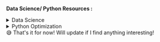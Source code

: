 ---
---
**Data Science/ Python Resources :**

<details>
<summary> Data Science </summary>
<p markdown="1">

* [Nice Coding Habits for DS](https://www.kdnuggets.com/2020/05/coding-habits-data-scientists.html){:target="_blank"}
* [10 useful ML practices](https://www.kdnuggets.com/2020/05/10-useful-machine-learning-practices-python-developers.html#.Xs_cIuA3Y_4.linkedin){:target="_blank"}
* [Model Evaluation Metrics](https://www.kdnuggets.com/2020/05/model-evaluation-metrics-machine-learning.html){:target="_blank"}
* [ML in Production ⬅ Read all the guidelines](https://mlinproduction.com/){:target="_blank"}
* [Useful Python Site- RealPython 💗](https://realpython.com/){:target="_blank"}
* [Basic Definitions of Models](https://blog.dataiku.com/machine-learning-explained-algorithms-are-your-friend){:target="_blank"}
* [Handling Missing Values](https://www.kdnuggets.com/2020/05/handnling-missing-values-statistical-modelling-prediction.html){:target="_blank"}
* [Project Euler](https://projecteuler.net/)
* [Markdown Basics](https://guides.github.com/pdfs/markdown-cheatsheet-online.pdf){:target="_blank"}
* [Git Basics](https://education.github.com/git-cheat-sheet-education.pdf){:target="_blank"}
* [Any Cheatsheet](https://cheatography.com/){:target="_blank"}
* [Deploy a ML Model using Flask on Heroku](https://blog.cambridgespark.com/deploying-a-machine-learning-model-to-the-web-725688b851c7){:target="_blank"}
* [Web App using Flask](https://www.freecodecamp.org/news/how-to-build-a-web-application-using-flask-and-deploy-it-to-the-cloud-3551c985e492/){:target="_blank"}
* [Flask Heroku Github Integration](https://scotch.io/@denisddesigner/flask-app-automatic-deploy-edit-from-github-to-herouku){:target="_blank"}
* [Generic Flask API for sklearn Models](https://towardsdatascience.com/a-flask-api-for-serving-scikit-learn-models-c8bcdaa41daa){:target="_blank"}
* [Full Stack with Flask](https://www.fullstackpython.com/flask.html){:target="_blank"}
* [Flask mega-tutorial](https://blog.miguelgrinberg.com/post/the-flask-mega-tutorial-part-i-hello-world){:target="_blank"}
* [Deep Learning with Pytorch](https://pytorch.org/assets/deep-learning/Deep-Learning-with-PyTorch.pdf){:target="_blank"}
* [SQL Complete Tutorial](https://mode.com/sql-tutorial/){:target="_blank"}
* [SQL Notes for Professionals](https://media-exp1.licdn.com/dms/document/C561FAQE3ybnUxx2uYg/feedshare-document-pdf-analyzed/0?e=1590638400&v=beta&t=wJwG_gyV1eFkoqq6u-ZXVm_thcyFsSLaqgDYM9AWiPI){:target="_blank"}
* [SQL Cheatsheet Slides](https://media-exp1.licdn.com/dms/document/C561FAQFDd-Wdnr-64A/feedshare-document-pdf-analyzed/0?e=1590638400&v=beta&t=5SVXHjXRLF_JTnax3yo0DS-NDajFIhZ5ZC5v_JvxFEI){:target="_blank"}
* [Kaggle 😅](https://www.kaggle.com/){:target="_blank"}
* [Analytics Vidhya](https://www.analyticsvidhya.com/){:target="_blank"}
* [Numerical Intuition](https://datasciencecareermap.com/2019/05/17/why-numerical-intuition-is-the-most-important-data-science-skill-i-screen-for/){:target="_blank"}
* [Google Machine Learning Crash Course](https://developers.google.com/machine-learning/crash-course){:target="_blank"}
* [Microsoft Forecasting Best Practices](https://microsoft.github.io/forecasting/){:target="_blank"}
* [Solve NLP Problems](https://towardsdatascience.com/a-practitioners-guide-to-natural-language-processing-part-i-processing-understanding-text-9f4abfd13e72){:target="_blank"}
* [Solve 90% NLP Problems like this](https://www.oreilly.com/content/how-to-solve-90-of-nlp-problems-a-step-by-step-guide/){:target="_blank"}
* [NLTK Book ⚠](https://www.nltk.org/book/){:target="_blank"}
* [Stanford NLP Course 👌](http://web.stanford.edu/class/cs224n/){:target="_blank"}
* [Spacy Cheatsheet](https://www.datacamp.com/community/blog/spacy-cheatsheet){:target="_blank"}
* [NLP Cheatsheet](https://cheatography.com/murenei/cheat-sheets/natural-language-processing-with-python-and-nltk/){:target="_blank"}
* [Google Resource Library](https://techdevguide.withgoogle.com/resources/working-existing-code/?programming_languages=python#!){:target="_blank"}
* [Practicing Data Science Case Studies](https://cdn.oreillystatic.com/en/assets/1/event/292/Practicing%20data%20science_%20A%20collection%20of%20case%20studies%20Presentation.pdf){:target="_blank"}
* [Daily Data Science Curriculum Schedule 🦥](https://docs.google.com/spreadsheets/d/e/2PACX-1vSSmw9A7qihHws_jtltPz18WnA1zEW6bJH0G9YHiwCOwynnY4y7xfiQ4Pry4UPkOpoiVtw-s26eV7xN/pubhtml){:target="_blank"}
* [4 Day Deep Learning Agenda 🍕](https://docs.google.com/document/d/e/2PACX-1vQDhZIgIqFEwyWinAFPtKc_huiACF4Ze3lUr4xUyZuXXEsFB8vuUsw4U00ykaSamSLh1ViUGzj8ar4T/pub){:target="_blank"}
* [Machine Learning Cheatsheet 📃](https://stanford.edu/~shervine/teaching/cs-229/cheatsheet-machine-learning-tips-and-tricks){:target="_blank"}
* [Polo Club of Data Science to visualize AI 😎](https://poloclub.github.io/){:target="_blank"}

</p>
</details>
<details>
<summary> Python Optimization </summary>
<p markdown="1">

* [Memoize Decorator](http://code.activestate.com/recipes/578231-probably-the-fastest-memoization-decorator-in-the-/){:target="_blank"}
* [Python Optimization Tricks](https://www.techbeamers.com/python-code-optimization-tips-tricks/#h5){:target="_blank"}
* [Python Basic Tricks](https://hackernoon.com/python-tricks-101-2836251922e0){:target="_blank"}
* [Comprehensive Guide of PyTricks](https://github.com/brennerm/PyTricks){:target="_blank"}

</p>
</details>
😅 That's it for now! Will update if I find anything interesting!
